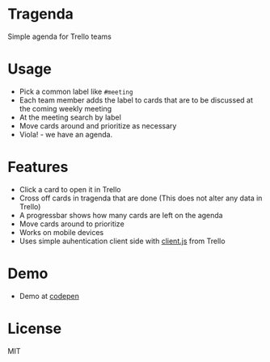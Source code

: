 # Tragenda
Simple agenda for Trello teams

# Usage
- Pick a common label like `#meeting`
- Each team member adds the label to cards that are to be discussed at the coming weekly meeting
- At the meeting search by label
- Move cards around and prioritize as necessary
- Viola! - we have an agenda.

# Features
- Click a card to open it in Trello
- Cross off cards in tragenda that are done (This does not alter any data in Trello)
- A progressbar shows how many cards are left on the agenda
- Move cards around to prioritize
- Works on mobile devices
- Uses simple auhentication client side with [client.js](https://developers.trello.com/get-started/start-building) from Trello

# Demo
- Demo at [codepen](http://codepen.io/KarlPokus/debug/a1d690fc435a466bbf3637ac65ec193c)

# License
MIT
